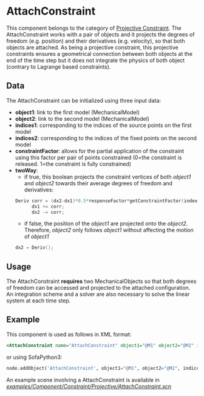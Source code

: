 AttachConstraint
================

This component belongs to the category of [Projective Constraint](https://www.sofa-framework.org/community/doc/main-principles/constraint/projective-constraint/). The AttachConstraint works with a pair of objects and it projects the degrees of freedom (e.g. position) and their derivatives (e.g. velocity), so that both objects are attached. As being a projective constraint, this projective constraints ensures a geometrical connection between both objects at the end of the time step but it does not integrate the physics of both object (contrary to Lagrange based constraints).



Data 
----

The AttachConstraint can be initialized using three input data:

- **object1**: link to the first model (MechanicalModel)
- **object2**: link to the second model (MechanicalModel)
- **indices1**: corresponding to the indices of the source points on the first model
- **indices2**: corresponding to the indices of the fixed points on the second model
- **constraintFactor**: allows for the partial application of the constraint using this factor per pair of points constrained (0=the constraint is released. 1=the constraint is fully constrained)
- **twoWay**:
  - if true, this boolean projects the constraint vertices of both _object1_ and _object2_ towards their average degrees of freedom and derivatives: 
  ```cpp
  Deriv corr = (dx2-dx1)*0.5*responseFactor*getConstraintFactor(index);
        dx1 += corr;
        dx2 -= corr;
  ```
  - if false, the position of the _object1_ are projected onto the _object2_. Therefore, _object2_ only follows _object1_ without affecting the motion of _object1_
  ```cpp
  dx2 = Deriv();
  ```



Usage
-----

The AttachConstraint **requires** two MechanicalObjects so that both degrees of freedom can be accessed and projected to the attached configuration. An integration scheme and a solver are also necessary to solve the linear system at each time step.


Example
-------

This component is used as follows in XML format:

``` xml
<AttachConstraint name="AttachConstraint" object1="@M1" object2="@M2" indices1="0 1 2" indices2="10 11 12" constraintFactor="1 1 1"/>
```

or using SofaPython3:

``` python
node.addObject('AttachConstraint', object1="@M1", object2="@M2", indices1="0 1 2", indices2="10 11 12", constraintFactor="1 1 1")
```

An example scene involving a AttachConstraint is available in [*examples/Component/Constraint/Projective/AttachConstraint.scn*](https://github.com/sofa-framework/sofa/blob/master/examples/Component/Constraint/Projective/AttachConstraint.scn)
